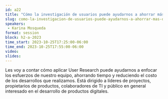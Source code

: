 ```yaml
---
id: a22
title: "Cómo la investigación de usuarios puede ayudarnos a ahorrar más de un millón de pesos"
slug: como-la-investigacion-de-usuarios-puede-ayudarnos-a-ahorrar-mas-de-un-millon-de-pesos
speakers:
 - Karina Mosqueda
format: session
block: h2-a-2023
time_start: 2023-10-25T17:25:00-06:00
time_end: 2023-10-25T17:55:00-06:00
video:
slides:
---
```


Les voy a contar cómo aplicar User Research puede ayudarnos a enfocar los esfuerzos de nuestro equipo, ahorrando tiempo y reduciendo el costo de los desarrollos que realizamos. Está dirigido a líderes de proyectos, propietarios de productos, colaboradores de TI y público en general interesado en el desarrollo de productos digitales.